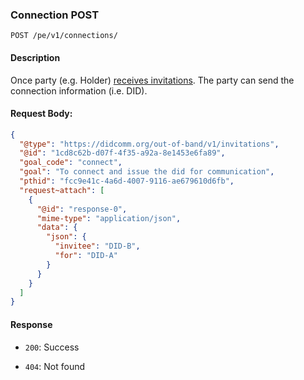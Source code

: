 ### Connection POST

`POST /pe/v1/connections/`


#### Description

Once party (e.g. Holder) [receives invitations](./a1_pe_invitations_get.md). The party can send the connection information (i.e. DID).


#### Request Body:
  ```json  
  {
    "@type": "https://didcomm.org/out-of-band/v1/invitations",
    "@id": "1cd8c62b-d07f-4f35-a92a-8e1453e6fa89",
    "goal_code": "connect",
    "goal": "To connect and issue the did for communication",
    "pthid": "fcc9e41c-4a6d-4007-9116-ae679610d6fb",
    "request~attach": [
      {
        "@id": "response-0",
        "mime-type": "application/json",
        "data": {
          "json": {
            "invitee": "DID-B",
            "for": "DID-A"
          }
        }
      }
    ]
  }
  ```

#### Response

* `200`: Success

* `404`: Not found
